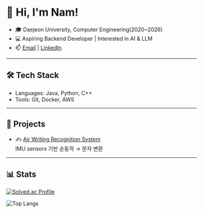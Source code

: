 # 👋 Hi, I'm Nam!

- 🎓 Daejeon University, Computer Engineering(2020~2026)
- 💻 Aspiring Backend Developer | Interested in AI & LLM
- 📫 [Email](mailto:scr08212@gmail.com) | [LinkedIn](https://www.linkedin.com/in/scr08212/)

---

## 🛠 Tech Stack
- Languages: Java, Python, C++
- Tools: Git, Docker, AWS

---

## 🚀 Projects
- ✍️ [Air Writing Recognition System](https://github.com/scr08212/air-drawing.git)  
  IMU sensors 기반 손동작 → 문자 변환

---

## 📊 Stats
[![Solved.ac Profile](http://mazassumnida.wtf/api/v2/generate_badge?boj=scr08212)](https://solved.ac/scr08212)

![Top Langs](https://github-readme-stats.vercel.app/api/top-langs/?username=scr08212&layout=compact)


<!--
**scr08212/scr08212** is a ✨ _special_ ✨ repository because its `README.md` (this file) appears on your GitHub profile.

Here are some ideas to get you started:

- 🔭 I’m currently working on ...
- 🌱 I’m currently learning ...
- 👯 I’m looking to collaborate on ...
- 🤔 I’m looking for help with ...
- 💬 Ask me about ...
- 📫 How to reach me: ...
- 😄 Pronouns: ...
- ⚡ Fun fact: ...
-->
